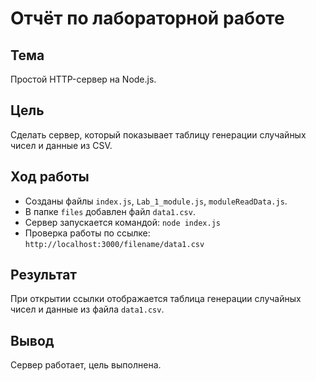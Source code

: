 # Отчёт по лабораторной работе

## Тема
Простой HTTP-сервер на Node.js.

## Цель
Сделать сервер, который показывает таблицу генерации случайных чисел и данные из CSV.

## Ход работы
- Созданы файлы `index.js`, `Lab_1_module.js`, `moduleReadData.js`.
- В папке `files` добавлен файл `data1.csv`.
- Сервер запускается командой: `node index.js`
- Проверка работы по ссылке: `http://localhost:3000/filename/data1.csv`

## Результат
При открытии ссылки отображается таблица генерации случайных чисел и данные из файла `data1.csv`.

## Вывод
Сервер работает, цель выполнена.
